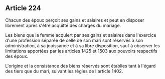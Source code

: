 Article 224
----
Chacun des époux perçoit ses gains et salaires et peut en disposer librement
après s'être acquitté des charges du mariage.

Les biens que la femme acquiert par ses gains et salaires dans l'exercice d'une
profession séparée de celle de son mari sont réservés à son administration, à sa
jouissance et à sa libre disposition, sauf à observer les limitations apportées
par les articles 1425 et 1503 aux pouvoirs respectifs des époux.

L'origine et la consistance des biens réservés sont établies tant à l'égard des
tiers que du mari, suivant les règles de l'article 1402.
